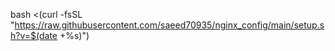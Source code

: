 bash <(curl -fsSL "https://raw.githubusercontent.com/saeed70935/nginx_config/main/setup.sh?v=$(date +%s)")
